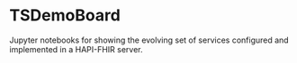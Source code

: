 # TSDemoBoard
Jupyter notebooks for showing the evolving set of services configured and implemented in a HAPI-FHIR server.
